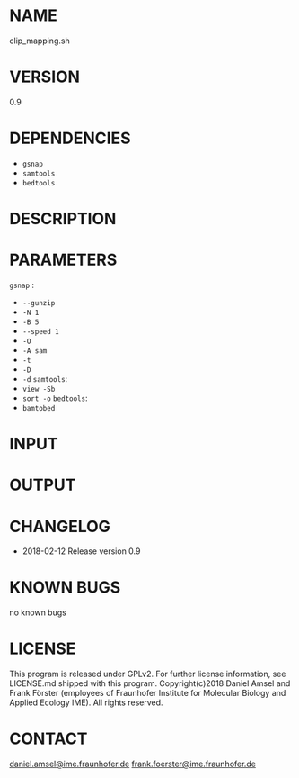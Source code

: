 # NAME
clip_mapping.sh
# VERSION
0.9
# DEPENDENCIES
- `gsnap`
- `samtools`
- `bedtools`
# DESCRIPTION
# PARAMETERS
`gsnap` :
- `--gunzip`
- `-N 1`
- `-B 5`
- `--speed 1`
- `-O`
- `-A sam`
- `-t`
- `-D`
- `-d`
`samtools`:
- `view -Sb`
- `sort -o`
`bedtools`:
- `bamtobed`
# INPUT
# OUTPUT
# CHANGELOG
- 2018-02-12 Release version 0.9
# KNOWN BUGS
no known bugs
# LICENSE
This program is released under GPLv2. For further license information, see LICENSE.md shipped with this program.
Copyright(c)2018 Daniel Amsel and Frank Förster (employees of Fraunhofer Institute for Molecular Biology and Applied Ecology IME).
All rights reserved.
# CONTACT
daniel.amsel@ime.fraunhofer.de
frank.foerster@ime.fraunhofer.de
